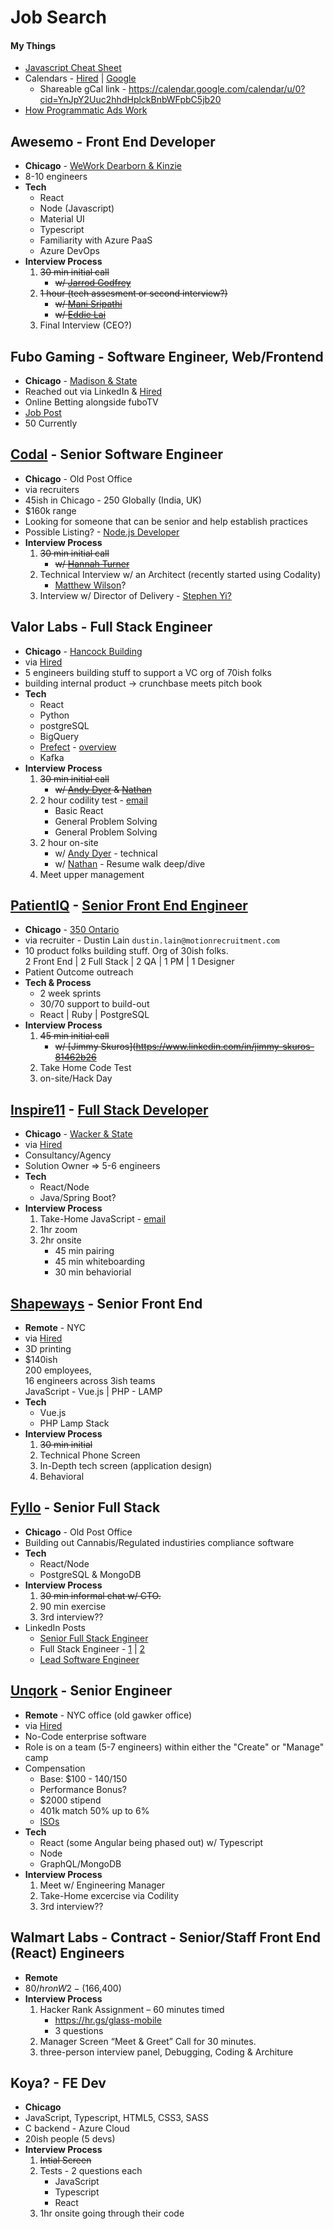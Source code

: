 # Job Search

#### My Things
 - [Javascript Cheat Sheet](https://codepen.io/BriceShatzer/pen/xXggaO)
 - Calendars - [Hired](https://hired.com/calendar) | [Google](https://calendar.google.com/calendar/u/0/r/customweek)
	 - Shareable gCal link - https://calendar.google.com/calendar/u/0?cid=YnJpY2Uuc2hhdHplckBnbWFpbC5jb20
 - [How Programmatic Ads Work](https://docs.google.com/drawings/d/1TBjZTK4sqZsMct6tn-flcWpoH9DS5RAWHVwNvVocBzw/edit)


## Awesemo - Front End Developer
- **Chicago** - [WeWork Dearborn & Kinzie](https://g.page/wework-kinzie-street-chicago?share) 
- 8-10 engineers
- **Tech** 
	- React
	- Node (Javascript)
	- Material UI
	- Typescript
	- Familiarity with Azure PaaS
	- Azure DevOps
- **Interview Process**  
  1. <strike>30 min initial call</strike>
	  - <strike>w/ [Jarrod Godfrey](https://www.linkedin.com/in/jarrod-godfrey-01847914/)</strike>
  2. <strike>1 hour (tech assesment or second interview?)</strike> 
	  - <strike>w/ [Mani Sripathi](https://www.linkedin.com/in/manisripathi)</strike>
	  - <strike>w/ [Eddie Lai](https://www.linkedin.com/in/eddie-lai-3161ba27/)</strike>
  3. Final Interview (CEO?)   


## Fubo Gaming - Software Engineer, Web/Frontend
- **Chicago** - [Madison & State](https://goo.gl/maps/A5QXBTCymGrEdbKs7)
- Reached out via LinkedIn & [Hired](https://hired.com/ivrs/1301063)
- Online Betting alongside fuboTV
- [Job Post](https://boards.greenhouse.io/fubogaming/jobs/3126926)  
- 50 Currently 

## [Codal](https://codal.com/) - Senior Software Engineer 
- **Chicago** - Old Post Office
- via recruiters
- 45ish in Chicago - 250 Globally (India, UK)
- $160k range
- Looking for someone that can be senior and help establish practices
- Possible Listing? - [Node.js Developer](https://www.linkedin.com/jobs/view/2659499427/)
- **Interview Process**  
  1. <strike>30 min initial call</strike>
	  - <strike>w/ [Hannah Turner](https://www.linkedin.com/in/hannahturner11/)</strike>  
  2. Technical Interview w/ an Architect (recently started using Codality)  
	  - [Matthew Wilson](https://www.linkedin.com/in/matthew-wilson-b8451713/)?
  3. Interview w/ Director of Delivery - [Stephen Yi?](https://www.linkedin.com/in/stephenyi/)

## Valor Labs - Full Stack Engineer
- **Chicago** - [Hancock Building](https://goo.gl/maps/o1vCnsUbN53GVYDo8) 
- via [Hired](https://hired.com/ivrs/1293734#)
- 5 engineers building stuff to support a VC org of 70ish folks
- building internal product -> crunchbase meets pitch book
- **Tech** 
	- React
	- Python
	- postgreSQL
	- BigQuery
	- [Prefect](https://docs.prefect.io/) - [overview](https://www.youtube.com/watch?v=gr4qKgxvszQ)
	- Kafka
- **Interview Process**  
  1. <strike>30 min initial call</strike>
	  - <strike>w/ [Andy Dyer](https://www.linkedin.com/in/acdyer/) & [Nathan](https://www.linkedin.com/in/nathanbrasher/)</strike>
  2. 2 hour codility test - [email](https://mail.google.com/mail/u/0/#search/codality/FMfcgzGkZkXNWRFGjhzDpqmGTQcJSjvc)
	  - Basic React 
	  - General Problem Solving
	  - General Problem Solving
  3. 2 hour on-site 
	  - w/ [Andy Dyer](https://www.linkedin.com/in/acdyer/) - technical
	  - w/ [Nathan](https://www.linkedin.com/in/nathanbrasher/) - Resume walk deep/dive
  4. Meet upper management 


## [PatientIQ](https://www.patientiq.io/) - [Senior Front End Engineer](https://mail.google.com/mail/u/0/?ui=2&view=btop&ver=ops2cvpehp6#attid%253Datt_17b3a98821f74f3f_0.3_dba56f84_377d8f2f_671cd48f_9bdc6e74_162a8267%25252FPatientiq%252520Senior%252520Front%252520End%252520.docx)
- **Chicago** - [350 Ontario](https://goo.gl/maps/n8H9idRuvritSE4H9) 
- via recruiter - Dustin Lain `dustin.lain@motionrecruitment.com`
- 10 product folks building stuff. Org of 30ish folks.  
2 Front End | 2 Full Stack | 2 QA | 1 PM | 1 Designer
- Patient Outcome outreach 
- **Tech & Process**  
	- 2 week sprints 
	- 30/70 support to build-out 
	- React | Ruby | PostgreSQL
- **Interview Process**  
  1. <strike>45 min initial call</strike>
	  - <strike>w/ [Jimmy Skuros](https://www.linkedin.com/in/jimmy-skuros-81462b26</strike>
  2. Take Home Code Test
  3. on-site/Hack Day 

## [Inspire11](https://www.inspire11.com/about) - [Full Stack Developer](https://boards.greenhouse.io/inspire11/jobs/4148592002?t=34d62c8c2)
- **Chicago** - [Wacker & State](https://goo.gl/maps/FLhzSGcjsEzrCahg6)
- via [Hired](https://hired.com/ivrs/1292893#)
- Consultancy/Agency
- Solution Owner => 5-6 engineers
- **Tech** 
	- React/Node 
	- Java/Spring Boot?
- **Interview Process**  
  1. Take-Home JavaScript - [email](https://mail.google.com/mail/u/0/#inbox/FMfcgzGkZkZWZCcggbCXdlFfdzFngVKh) 	  
  2. 1hr zoom
  3. 2hr onsite 
	  - 45 min pairing 
	  - 45 min whiteboarding
	  - 30 min behaviorial


## [Shapeways](https://hellofyllo.com/) - Senior Front End
- **Remote** - NYC
- via [Hired](https://hired.com/ivrs/1298440)
- 3D printing
- $140ish  
200 employees,  
16 engineers across 3ish teams  
JavaScript - Vue.js | PHP - LAMP  
- **Tech** 
	- Vue.js 
	- PHP Lamp Stack	
- **Interview Process**  
  1. <strike>30 min initial</strike>	  
  2. Technical Phone Screen 
  3. In-Depth tech screen (application design)
  4. Behavioral


## [Fyllo](https://hellofyllo.com/) - Senior Full Stack
- **Chicago** - Old Post Office
- Building out Cannabis/Regulated industiries compliance software
- **Tech** 
	- React/Node 
	- PostgreSQL & MongoDB	
- **Interview Process**  
  1. <strike>30 min informal chat w/ CTO.</strike>	  
  2. 90 min exercise 
  3. 3rd interview??
- LinkedIn Posts 
	- [Senior Full Stack Engineer](https://www.linkedin.com/jobs/view/2660334949/)
	- Full Stack Engineer - [1](https://www.linkedin.com/jobs/view/2655113191/) | [2](https://www.linkedin.com/jobs/view/2655110591/)
	- [Lead Software Engineer](https://www.linkedin.com/jobs/view/2654036655/)


## [Unqork](https://www.unqork.com/careers) - Senior Engineer
- **Remote** - NYC office (old gawker office)
- via [Hired](https://hired.com/ivrs/1296307#)
- No-Code enterprise software
- Role is on a team (5-7 engineers) within either the "Create" or "Manage" camp
- Compensation 
	- Base: $100 - $140/$150
	- Performance Bonus?
	- $2000 stipend
	- 401k match 50% up to 6%
	- [ISOs](https://www.investopedia.com/terms/i/iso.asp) 
- **Tech** 
	- React (some Angular being phased out) w/ Typescript
	- Node
	- GraphQL/MongoDB	
- **Interview Process**  
  1. Meet w/ Engineering Manager
  2. Take-Home excercise via Codility
  3. 3rd interview??


## Walmart Labs - Contract - Senior/Staff Front End (React) Engineers
- **Remote**
- $80/hr on W2 - ($166,400)
- **Interview Process**  
  1. Hacker Rank Assignment – 60 minutes timed
  		- https://hr.gs/glass-mobile  
  		- 3 questions  
  2. Manager Screen “Meet & Greet” Call for 30 minutes.
  3. three-person interview panel, Debugging, Coding & Architure


## Koya? - FE Dev
- **Chicago**
- JavaScript, Typescript, HTML5, CSS3, SASS
- C backend - Azure Cloud
- 20ish people (5 devs)
- **Interview Process**  
  1. <strike>Intial Screen</strike>
  2. Tests - 2 questions each
		- JavaScript
		- Typescript
		- React
  3. 1hr onsite going through their code

